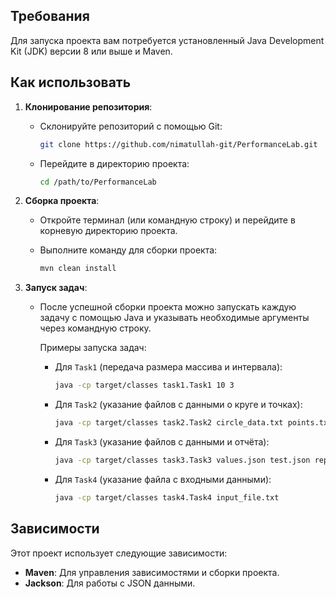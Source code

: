 ## Требования

Для запуска проекта вам потребуется установленный Java Development Kit (JDK) версии 8 или выше и Maven.

## Как использовать

1. **Клонирование репозитория**:

   - Склонируйте репозиторий с помощью Git:

     ```bash
     git clone https://github.com/nimatullah-git/PerformanceLab.git
     ```

   - Перейдите в директорию проекта:

     ```bash
     cd /path/to/PerformanceLab
     ```

2. **Сборка проекта**:

   - Откройте терминал (или командную строку) и перейдите в корневую директорию проекта.
   - Выполните команду для сборки проекта:

     ```bash
     mvn clean install
     ```

3. **Запуск задач**:

   - После успешной сборки проекта можно запускать каждую задачу с помощью Java и указывать необходимые аргументы через командную строку.

     Примеры запуска задач:

     - Для `Task1` (передача размера массива и интервала):

       ```bash
       java -cp target/classes task1.Task1 10 3
       ```

     - Для `Task2` (указание файлов с данными о круге и точках):

       ```bash
       java -cp target/classes task2.Task2 circle_data.txt points.txt
       ```

     - Для `Task3` (указание файлов с данными и отчёта):

       ```bash
       java -cp target/classes task3.Task3 values.json test.json report.json
       ```

     - Для `Task4` (указание файла с входными данными):

       ```bash
       java -cp target/classes task4.Task4 input_file.txt
       ```

## Зависимости

Этот проект использует следующие зависимости:

- **Maven**: Для управления зависимостями и сборки проекта.
- **Jackson**: Для работы с JSON данными.
